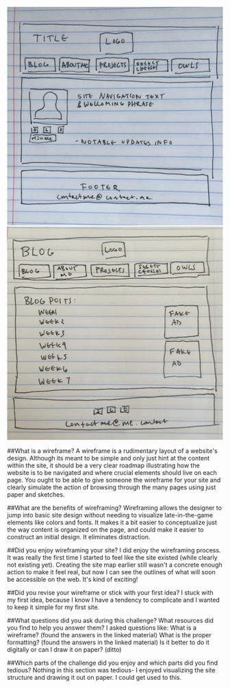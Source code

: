 ![Alt text](/week-2/imgs/wireframe-index.jpg)
![Alt text](/week-2/imgs/wireframe-blog-index.jpg)

##What is a wireframe?
A wireframe is a rudimentary layout of a website's design. Although its meant to be simple and only just hint at the content within the site, it should be a very clear roadmap illustrating how the website is to be navigated and where crucial elements should live on each page. You ought to be able to give someone the wireframe for your site and clearly simulate the action of browsing through the many pages using just paper and sketches.

##What are the benefits of wireframing?
Wireframing allows the designer to jump into basic site design without needing to visualize late-in-the-game elements like colors and fonts. It makes it a bit easier to conceptualize just the way content is organized on the page, and could make it easier to construct an initial design. It eliminates distraction.

##Did you enjoy wireframing your site?
I did enjoy the wireframing process. It was really the first time I started to feel like the site existed (while clearly not existing yet). Creating the site map earlier still wasn't a concrete enough action to make it feel real, but now I can see the outlines of what will soon be accessible on the web. It's kind of exciting!

##Did you revise your wireframe or stick with your first idea?
I stuck with my first idea, because I know I have a tendency to complicate and I wanted to keep it simple for my first site.

##What questions did you ask during this challenge? What resources did you find to help you answer them?
I asked questions like: 
What is a wireframe? (found the answers in the linked material)
What is the proper formatting? (found the answers in the linked material)
Is it better to do it digitally or can I draw it on paper? (ditto)

##Which parts of the challenge did you enjoy and which parts did you find tedious?
Nothing in this section was tedious- I enjoyed visualizing the site structure and drawing it out on paper. I could get used to this.